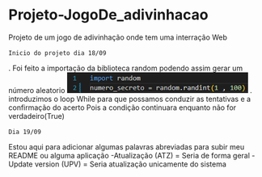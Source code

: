 # Projeto-JogoDe_adivinhacao
 Projeto de um jogo de adivinhação onde tem uma interração Web 

    Inicio do projeto dia 18/09
. Foi feito a importação da biblioteca random podendo assim gerar um número aleatorio
    ![Um codigo em python](imgs/random.png)
. introduzimos o loop While para que possamos conduzir as tentativas e a confirmação do acerto 
Pois a condição continuara enquanto não for verdadeiro(True)

    Dia 19/09
Estou aqui para adicionar algumas palavras abreviadas para subir meu README ou alguma aplicação 
-Atualização (ATZ) = Seria de forma geral 
-Update version (UPV) = Seria atualização unicamente do sistema 



